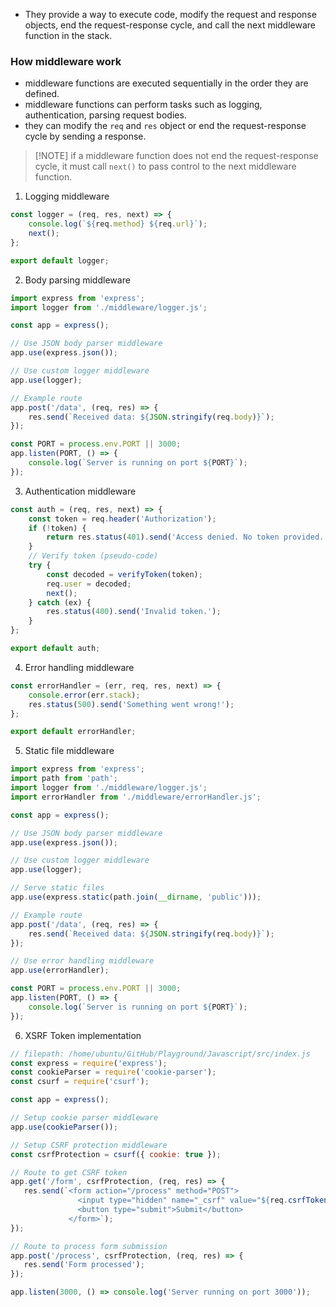 - They provide a way to execute code, modify the request and response objects, end the request-response cycle, and call the next middleware function in the stack.

### How middleware work
- middleware functions are executed sequentially in the order they are defined.
- middleware functions can perform tasks such as logging, authentication, parsing request bodies.
- they can modify the `req` and `res` object or end the request-response cycle by sending a response.

> [!NOTE] if a middleware function does not end the request-response cycle, it must call `next()` to pass control to the next middleware function.

1. Logging middleware
```js
const logger = (req, res, next) => {
    console.log(`${req.method} ${req.url}`);
    next();
};

export default logger;
```

2. Body parsing middleware
```js
import express from 'express';
import logger from './middleware/logger.js';

const app = express();

// Use JSON body parser middleware
app.use(express.json());

// Use custom logger middleware
app.use(logger);

// Example route
app.post('/data', (req, res) => {
    res.send(`Received data: ${JSON.stringify(req.body)}`);
});

const PORT = process.env.PORT || 3000;
app.listen(PORT, () => {
    console.log(`Server is running on port ${PORT}`);
});
```

3. Authentication middleware
```js
const auth = (req, res, next) => {
    const token = req.header('Authorization');
    if (!token) {
        return res.status(401).send('Access denied. No token provided.');
    }
    // Verify token (pseudo-code)
    try {
        const decoded = verifyToken(token);
        req.user = decoded;
        next();
    } catch (ex) {
        res.status(400).send('Invalid token.');
    }
};

export default auth;
```

4. Error handling middleware
```js
const errorHandler = (err, req, res, next) => {
    console.error(err.stack);
    res.status(500).send('Something went wrong!');
};

export default errorHandler;

```

5. Static file middleware
```js
import express from 'express';
import path from 'path';
import logger from './middleware/logger.js';
import errorHandler from './middleware/errorHandler.js';

const app = express();

// Use JSON body parser middleware
app.use(express.json());

// Use custom logger middleware
app.use(logger);

// Serve static files
app.use(express.static(path.join(__dirname, 'public')));

// Example route
app.post('/data', (req, res) => {
    res.send(`Received data: ${JSON.stringify(req.body)}`);
});

// Use error handling middleware
app.use(errorHandler);

const PORT = process.env.PORT || 3000;
app.listen(PORT, () => {
    console.log(`Server is running on port ${PORT}`);
});
```

6. XSRF Token implementation
```js
// filepath: /home/ubuntu/GitHub/Playground/Javascript/src/index.js
const express = require('express');
const cookieParser = require('cookie-parser');
const csurf = require('csurf');

const app = express();

// Setup cookie parser middleware
app.use(cookieParser());

// Setup CSRF protection middleware
const csrfProtection = csurf({ cookie: true });

// Route to get CSRF token
app.get('/form', csrfProtection, (req, res) => {
   res.send(`<form action="/process" method="POST">
               <input type="hidden" name="_csrf" value="${req.csrfToken()}">
               <button type="submit">Submit</button>
             </form>`);
});

// Route to process form submission
app.post('/process', csrfProtection, (req, res) => {
   res.send('Form processed');
});

app.listen(3000, () => console.log('Server running on port 3000'));
```
